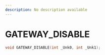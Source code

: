 ```yaml
---
description: No description available 
---
```


# GATEWAY_DISABLE

```cpp
void GATEWAY_DISABLE(int _Unk0, int _Unk1);
```